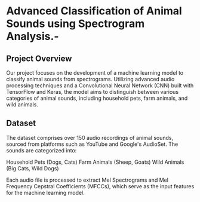 # Advanced Classification of Animal Sounds using Spectrogram Analysis.-

## Project Overview
Our project focuses on the development of a machine learning model to classify animal sounds from spectrograms. Utilizing advanced audio processing techniques and a Convolutional Neural Network (CNN) built with TensorFlow and Keras, the model aims to distinguish between various categories of animal sounds, including household pets, farm animals, and wild animals.

## Dataset
The dataset comprises over 150 audio recordings of animal sounds, sourced from platforms such as YouTube and Google's AudioSet. The sounds are categorized into:

Household Pets (Dogs, Cats)
Farm Animals (Sheep, Goats)
Wild Animals (Big Cats, Wild Dogs)

Each audio file is processed to extract Mel Spectrograms and Mel Frequency Cepstral Coefficients (MFCCs), which serve as the input features for the machine learning model.


